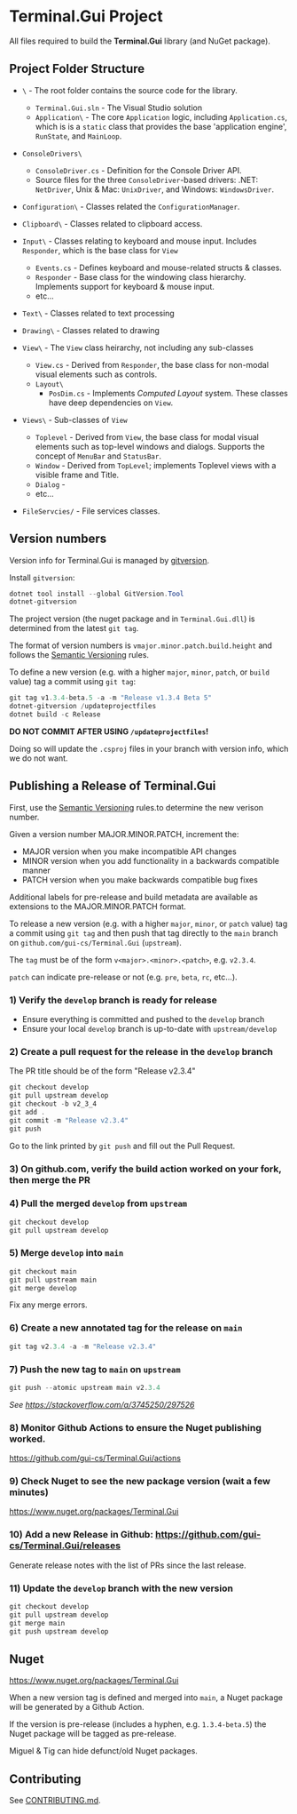 # Terminal.Gui Project

All files required to build the **Terminal.Gui** library (and NuGet package).

## Project Folder Structure

- `\` - The root folder contains the source code for the library.
	- `Terminal.Gui.sln` - The Visual Studio solution
	- `Application\` - The core `Application` logic, including `Application.cs`, which is is a `static` class that provides the base 'application engine', `RunState`, and `MainLoop`.

- `ConsoleDrivers\`
	- `ConsoleDriver.cs` - Definition for the Console Driver API.
	- Source files for the three `ConsoleDriver`-based drivers: .NET: `NetDriver`, Unix & Mac: `UnixDriver`, and Windows: `WindowsDriver`.

- `Configuration\` - Classes related the `ConfigurationManager`.

- `Clipboard\` - Classes related to clipboard access.

- `Input\` - Classes relating to keyboard and mouse input. Includes `Responder`, which is the base class for `View`
	- `Events.cs` - Defines keyboard and mouse-related structs & classes. 
	- `Responder` - Base class for the windowing class hierarchy. Implements support for keyboard & mouse input.
	- etc...

- `Text\` - Classes related to text processing

- `Drawing\` - Classes related to drawing 

- `View\` - The `View` class heirarchy, not including any sub-classes
	- `View.cs` - Derived from `Responder`, the base class for non-modal visual elements such as controls.
	- `Layout\`	
		- `PosDim.cs` - Implements *Computed Layout* system. These classes have deep dependencies on `View`.

- `Views\` - Sub-classes of `View` 
	- `Toplevel` - Derived from `View`, the base class for modal visual elements such as top-level windows and dialogs. Supports the concept of `MenuBar` and `StatusBar`.
	- `Window` - Derived from `TopLevel`; implements Toplevel views with a visible frame and Title.
	- `Dialog` -
	- etc...

- `FileServcies/` - File services classes.

## Version numbers

Version info for Terminal.Gui is managed by [gitversion](https://gitversion.net).

Install `gitversion`:

```powershell
dotnet tool install --global GitVersion.Tool
dotnet-gitversion
```

The project version (the nuget package and in `Terminal.Gui.dll`) is determined from the latest `git tag`. 

The format of version numbers is `vmajor.minor.patch.build.height` and follows the [Semantic Versioning](https://semver.org/) rules.

To define a new version (e.g. with a higher `major`, `minor`, `patch`, or `build` value) tag a commit using `git tag`:

```powershell
git tag v1.3.4-beta.5 -a -m "Release v1.3.4 Beta 5"
dotnet-gitversion /updateprojectfiles
dotnet build -c Release
```

**DO NOT COMMIT AFTER USING `/updateprojectfiles`!**

Doing so will update the `.csproj` files in your branch with version info, which we do not want.

## Publishing a Release of Terminal.Gui

First, use the [Semantic Versioning](https://semver.org/) rules.to determine the new verison number. 

Given a version number MAJOR.MINOR.PATCH, increment the:

* MAJOR version when you make incompatible API changes
* MINOR version when you add functionality in a backwards compatible manner
* PATCH version when you make backwards compatible bug fixes

Additional labels for pre-release and build metadata are available as extensions to the MAJOR.MINOR.PATCH format.

To release a new version (e.g. with a higher `major`, `minor`, or `patch` value) tag a commit using `git tag` and then push that tag directly to the `main` branch on `github.com/gui-cs/Terminal.Gui` (`upstream`).

The `tag` must be of the form `v<major>.<minor>.<patch>`, e.g. `v2.3.4`.

`patch` can indicate pre-release or not (e.g. `pre`, `beta`, `rc`, etc...). 

### 1) Verify the `develop` branch is ready for release

* Ensure everything is committed and pushed to the `develop` branch
* Ensure your local `develop` branch is up-to-date with `upstream/develop`

### 2) Create a pull request for the release in the `develop` branch

The PR title should be of the form "Release v2.3.4"

```powershell
git checkout develop
git pull upstream develop
git checkout -b v2_3_4
git add .
git commit -m "Release v2.3.4"
git push
```

Go to the link printed by `git push` and fill out the Pull Request.

### 3) On github.com, verify the build action worked on your fork, then merge the PR

### 4) Pull the merged `develop` from `upstream`

```powershell
git checkout develop
git pull upstream develop
```

### 5) Merge `develop` into `main`

```powershell
git checkout main
git pull upstream main
git merge develop
```

Fix any merge errors.

### 6) Create a new annotated tag for the release on `main`

```powershell
git tag v2.3.4 -a -m "Release v2.3.4"
```       

### 7) Push the new tag to `main` on `upstream`

```powershell
git push --atomic upstream main v2.3.4
```       

*See https://stackoverflow.com/a/3745250/297526*

### 8) Monitor Github Actions to ensure the Nuget publishing worked.

https://github.com/gui-cs/Terminal.Gui/actions

### 9) Check Nuget to see the new package version (wait a few minutes) 
https://www.nuget.org/packages/Terminal.Gui

### 10) Add a new Release in Github: https://github.com/gui-cs/Terminal.Gui/releases

Generate release notes with the list of PRs since the last release.

### 11) Update the `develop` branch with the new version

```powershell
git checkout develop
git pull upstream develop
git merge main
git push upstream develop
```

## Nuget

https://www.nuget.org/packages/Terminal.Gui

When a new version tag is defined and merged into `main`, a Nuget package will be generated by a Github Action.

If the version is pre-release (includes a hyphen, e.g. `1.3.4-beta.5`) the Nuget package will be tagged as pre-release.

Miguel & Tig can hide defunct/old Nuget packages.

## Contributing

See [CONTRIBUTING.md](https://github.com/gui-cs/Terminal.Gui/blob/master/CONTRIBUTING.md).
